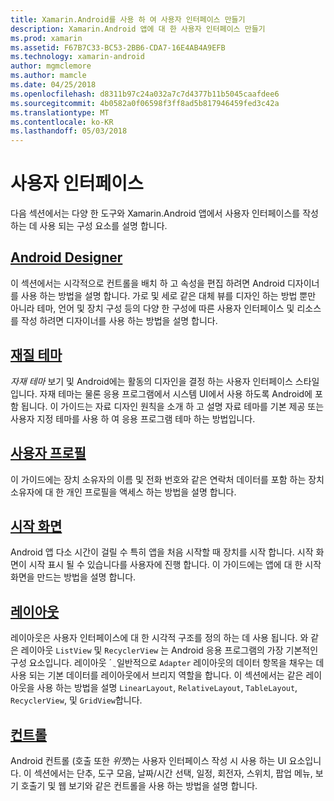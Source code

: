 ```yaml
---
title: Xamarin.Android를 사용 하 여 사용자 인터페이스 만들기
description: Xamarin.Android 앱에 대 한 사용자 인터페이스 만들기
ms.prod: xamarin
ms.assetid: F67B7C33-BC53-2BB6-CDA7-16E4AB4A9EFB
ms.technology: xamarin-android
author: mgmclemore
ms.author: mamcle
ms.date: 04/25/2018
ms.openlocfilehash: d8311b97c24a032a7c7d4377b11b5045caafdee6
ms.sourcegitcommit: 4b0582a0f06598f3ff8ad5b817946459fed3c42a
ms.translationtype: MT
ms.contentlocale: ko-KR
ms.lasthandoff: 05/03/2018
---
```

# <a name="user-interface"></a>사용자 인터페이스

다음 섹션에서는 다양 한 도구와 Xamarin.Android 앱에서 사용자 인터페이스를 작성 하는 데 사용 되는 구성 요소를 설명 합니다.

## <a name="android-designerandroiduser-interfaceandroid-designerindexmd"></a>[Android Designer](~/android/user-interface/android-designer/index.md)

이 섹션에서는 시각적으로 컨트롤을 배치 하 고 속성을 편집 하려면 Android 디자이너를 사용 하는 방법을 설명 합니다. 가로 및 세로 같은 대체 뷰를 디자인 하는 방법 뿐만 아니라 테마, 언어 및 장치 구성 등의 다양 한 구성에 따른 사용자 인터페이스 및 리소스를 작성 하려면 디자이너를 사용 하는 방법을 설명 합니다.

## <a name="material-themeandroiduser-interfacematerial-thememd"></a>[재질 테마](~/android/user-interface/material-theme.md)

*자재 테마* 보기 및 Android에는 활동의 디자인을 결정 하는 사용자 인터페이스 스타일입니다. 자재 테마는 물론 응용 프로그램에서 시스템 UI에서 사용 하도록 Android에 포함 됩니다. 이 가이드는 자료 디자인 원칙을 소개 하 고 설명 자료 테마를 기본 제공 또는 사용자 지정 테마를 사용 하 여 응용 프로그램 테마 하는 방법입니다.

## <a name="user-profileandroiduser-interfaceuser-profilemd"></a>[사용자 프로필](~/android/user-interface/user-profile.md)

이 가이드에는 장치 소유자의 이름 및 전화 번호와 같은 연락처 데이터를 포함 하는 장치 소유자에 대 한 개인 프로필을 액세스 하는 방법을 설명 합니다.

## <a name="splash-screenandroiduser-interfacesplash-screenmd"></a>[시작 화면](~/android/user-interface/splash-screen.md)

Android 앱 다소 시간이 걸릴 수 특히 앱을 처음 시작할 때 장치를 시작 합니다. 시작 화면이 시작 표시 될 수 있습니다를 사용자에 진행 합니다. 이 가이드에는 앱에 대 한 시작 화면을 만드는 방법을 설명 합니다.

## <a name="layoutsandroiduser-interfacelayoutsindexmd"></a>[레이아웃](~/android/user-interface/layouts/index.md)

레이아웃은 사용자 인터페이스에 대 한 시각적 구조를 정의 하는 데 사용 됩니다.
와 같은 레이아웃 `ListView` 및 `RecyclerView` 는 Android 응용 프로그램의 가장 기본적인 구성 요소입니다. 레이아웃 ´ ֲ 일반적으로 `Adapter` 레이아웃의 데이터 항목을 채우는 데 사용 되는 기본 데이터를 레이아웃에서 브리지 역할을 합니다. 이 섹션에서는 같은 레이아웃을 사용 하는 방법을 설명 `LinearLayout`, `RelativeLayout`, `TableLayout`, `RecyclerView`, 및 `GridView`합니다.

## <a name="controlsandroiduser-interfacecontrolsindexmd"></a>[컨트롤](~/android/user-interface/controls/index.md)

Android 컨트롤 (호출 또한 *위젯*)는 사용자 인터페이스 작성 시 사용 하는 UI 요소입니다. 이 섹션에서는 단추, 도구 모음, 날짜/시간 선택, 일정, 회전자, 스위치, 팝업 메뉴, 보기 호출기 및 웹 보기와 같은 컨트롤을 사용 하는 방법을 설명 합니다.

